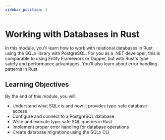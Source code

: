 ```yaml
---
sidebar_position: 1
---
```


# Working with Databases in Rust

In this module, you'll learn how to work with relational databases in Rust using the SQLx library with PostgreSQL. For you as a .NET developer, this is comparable to using Entity Framework or Dapper, but with Rust's type safety and performance advantages. You'll also learn about error handling patterns in Rust.

## Learning Objectives

By the end of this module, you will:
- Understand what SQLx is and how it provides type-safe database access
- Configure and connect to a PostgreSQL database
- Write and execute type-safe SQL queries in Rust
- Implement proper error handling for database operations
- Create database migrations using the SQLx CLI
